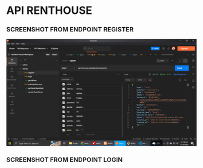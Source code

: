 # API RENTHOUSE

 ### SCREENSHOT FROM ENDPOINT REGISTER
 
<picture>
  <picture>
  <img alt="shows sreenshot api" src="/postmanResources/screenshotpostman1.png" width="650">
</picture>
 
 ### SCREENSHOT FROM ENDPOINT LOGIN

